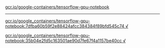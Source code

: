 [gcr.io/google-containers/tensorflow-gpu-notebook](https://hub.docker.com/r/abcz/tensorflow-gpu-notebook/tags/) 

----
[gcr.io/google_containers/tensorflow-gpu-notebook:7dfba60b59f2e88424afcc384384f89bfd545c74 √](https://hub.docker.com/r/abcz/tensorflow-gpu-notebook/tags/)

[gcr.io/google_containers/tensorflow-gpu-notebook:35b04e2fd5c163501ae90d7fe67f4a1157be40cc √](https://hub.docker.com/r/abcz/tensorflow-gpu-notebook/tags/)

